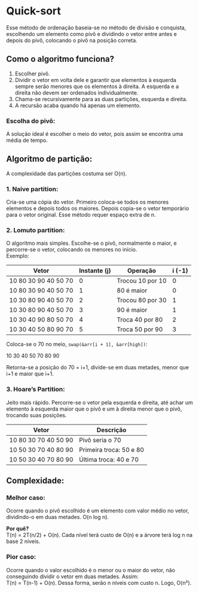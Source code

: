 # Quick-sort

Esse método de ordenação baseia-se no método de divisão e conquista, escolhendo um elemento como pivô e dividindo o vetor entre antes e depois do pivô, colocando o pivô na posição correta.

## Como o algoritmo funciona?

1. Escolher pivô.
2. Dividir o vetor em volta dele e garantir que elementos à esquerda sempre serão menores que os elementos à direita. A esquerda e a direita não devem ser ordenados individualmente.
3. Chama-se recursivamente para as duas partições, esquerda e direita.
4. A recursão acaba quando há apenas um elemento.

### Escolha do pivô:
A solução ideal é escolher o meio do vetor, pois assim se encontra uma média de tempo.

## Algoritmo de partição:

A complexidade das partições costuma ser O(n).

### 1. Naive partition:
Cria-se uma cópia do vetor. Primeiro coloca-se todos os menores elementos e depois todos os maiores. Depois copia-se o vetor temporário para o vetor original. Esse método requer espaço extra de n.

### 2. Lomuto partition:
O algoritmo mais simples. Escolhe-se o pivô, normalmente o maior, e percorre-se o vetor, colocando os menores no início.  
Exemplo:

| Vetor | Instante (j) | Operação | i (-1) |
|-------|--------------|----------|--------|
| 10 80 30 90 40 50 70 | 0 | Trocou 10 por 10 | 0 |
| 10 80 30 90 40 50 70 | 1 | 80 é maior | 0 |
| 10 30 80 90 40 50 70 | 2 | Trocou 80 por 30 | 1 |
| 10 30 80 90 40 50 70 | 3 | 90 é maior | 1 |
| 10 30 40 90 80 50 70 | 4 | Troca 40 por 80 | 2 |
| 10 30 40 50 80 90 70 | 5 | Troca 50 por 90 | 3 |

Coloca-se o 70 no meio, `swap(&arr[i + 1], &arr[high])`:

10 30 40 50 70 80 90

Retorna-se a posição do 70 = i+1, divide-se em duas metades, menor que i+1 e maior que i+1.

### 3. Hoare’s Partition:
Jeito mais rápido. Percorre-se o vetor pela esquerda e direita, até achar um elemento à esquerda maior que o pivô e um à direita menor que o pivô, trocando suas posições.

| Vetor                | Descrição                     |
|----------------------|-------------------------------|
| 10 80 30 70 40 50 90 | Pivô seria o 70               |
| 10 50 30 70 40 80 90 | Primeira troca: 50 e 80       |
| 10 50 30 40 70 80 90 | Última troca: 40 e 70         |

## Complexidade:

### Melhor caso:
Ocorre quando o pivô escolhido é um elemento com valor médio no vetor, dividindo-o em duas metades. O(n log n).

**Por quê?**  
T(n) = 2T(n/2) + O(n). Cada nível terá custo de O(n) e a árvore terá log n na base 2 níveis.

### Pior caso:
Ocorre quando o valor escolhido é o menor ou o maior do vetor, não conseguindo dividir o vetor em duas metades. Assim:  
T(n) = T(n-1) + O(n). Dessa forma, serão n níveis com custo n. Logo, O(n²).

